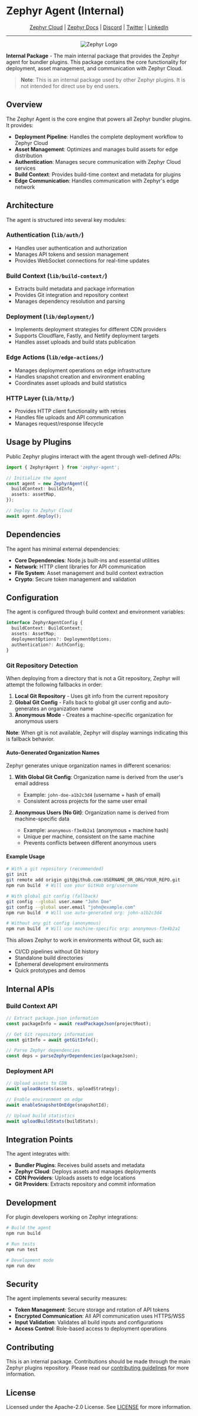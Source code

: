 # Zephyr Agent (Internal)

<div align="center">

[Zephyr Cloud](https://zephyr-cloud.io) | [Zephyr Docs](https://docs.zephyr-cloud.io) | [Discord](https://zephyr-cloud.io/discord) | [Twitter](https://x.com/ZephyrCloudIO) | [LinkedIn](https://www.linkedin.com/company/zephyr-cloud/)

<hr/>
<img src="https://cdn.prod.website-files.com/669061ee3adb95b628c3acda/66981c766e352fe1f57191e2_Opengraph-zephyr.png" alt="Zephyr Logo" />
</div>

**Internal Package** - The main internal package that provides the Zephyr agent for bundler plugins. This package contains the core functionality for deployment, asset management, and communication with Zephyr Cloud.

> **Note**: This is an internal package used by other Zephyr plugins. It is not intended for direct use by end users.

## Overview

The Zephyr Agent is the core engine that powers all Zephyr bundler plugins. It provides:

- **Deployment Pipeline**: Handles the complete deployment workflow to Zephyr Cloud
- **Asset Management**: Optimizes and manages build assets for edge distribution
- **Authentication**: Manages secure communication with Zephyr Cloud services
- **Build Context**: Provides build-time context and metadata for plugins
- **Edge Communication**: Handles communication with Zephyr's edge network

## Architecture

The agent is structured into several key modules:

### Authentication (`lib/auth/`)

- Handles user authentication and authorization
- Manages API tokens and session management
- Provides WebSocket connections for real-time updates

### Build Context (`lib/build-context/`)

- Extracts build metadata and package information
- Provides Git integration and repository context
- Manages dependency resolution and parsing

### Deployment (`lib/deployment/`)

- Implements deployment strategies for different CDN providers
- Supports Cloudflare, Fastly, and Netlify deployment targets
- Handles asset uploads and build stats publication

### Edge Actions (`lib/edge-actions/`)

- Manages deployment operations on edge infrastructure
- Handles snapshot creation and environment enabling
- Coordinates asset uploads and build statistics

### HTTP Layer (`lib/http/`)

- Provides HTTP client functionality with retries
- Handles file uploads and API communication
- Manages request/response lifecycle

## Usage by Plugins

Public Zephyr plugins interact with the agent through well-defined APIs:

```typescript
import { ZephyrAgent } from 'zephyr-agent';

// Initialize the agent
const agent = new ZephyrAgent({
  buildContext: buildInfo,
  assets: assetMap,
});

// Deploy to Zephyr Cloud
await agent.deploy();
```

## Dependencies

The agent has minimal external dependencies:

- **Core Dependencies**: Node.js built-ins and essential utilities
- **Network**: HTTP client libraries for API communication
- **File System**: Asset management and build context extraction
- **Crypto**: Secure token management and validation

## Configuration

The agent is configured through build context and environment variables:

```typescript
interface ZephyrAgentConfig {
  buildContext: BuildContext;
  assets: AssetMap;
  deploymentOptions?: DeploymentOptions;
  authentication?: AuthConfig;
}
```

### Git Repository Detection

When deploying from a directory that is not a Git repository, Zephyr will attempt the following fallbacks in order:

1. **Local Git Repository** - Uses git info from the current repository
2. **Global Git Config** - Falls back to global git user config and auto-generates an organization name
3. **Anonymous Mode** - Creates a machine-specific organization for anonymous users

**Note**: When git is not available, Zephyr will display warnings indicating this is fallback behavior.

#### Auto-Generated Organization Names

Zephyr generates unique organization names in different scenarios:

1. **With Global Git Config**: Organization name is derived from the user's email address

   - Example: `john-doe-a1b2c3d4` (username + hash of email)
   - Consistent across projects for the same user email

2. **Anonymous Users (No Git)**: Organization name is derived from machine-specific data

   - Example: `anonymous-f3e4b2a1` (anonymous + machine hash)
   - Unique per machine, consistent on the same machine
   - Prevents conflicts between different anonymous users

#### Example Usage

```bash
# With a git repository (recommended)
git init
git remote add origin git@github.com:USERNAME_OR_ORG/YOUR_REPO.git
npm run build  # Will use your GitHub org/username

# With global git config (fallback)
git config --global user.name "John Doe"
git config --global user.email "john@example.com"
npm run build  # Will use auto-generated org: john-a1b2c3d4

# Without any git config (anonymous)
npm run build  # Will use machine-specific org: anonymous-f3e4b2a1
```

This allows Zephyr to work in environments without Git, such as:

- CI/CD pipelines without Git history
- Standalone build directories
- Ephemeral development environments
- Quick prototypes and demos

## Internal APIs

### Build Context API

```typescript
// Extract package.json information
const packageInfo = await readPackageJson(projectRoot);

// Get Git repository information
const gitInfo = await getGitInfo();

// Parse Zephyr dependencies
const deps = parseZephyrDependencies(packageJson);
```

### Deployment API

```typescript
// Upload assets to CDN
await uploadAssets(assets, uploadStrategy);

// Enable environment on edge
await enableSnapshotOnEdge(snapshotId);

// Upload build statistics
await uploadBuildStats(buildStats);
```

## Integration Points

The agent integrates with:

- **Bundler Plugins**: Receives build assets and metadata
- **Zephyr Cloud**: Deploys assets and manages deployments
- **CDN Providers**: Uploads assets to edge locations
- **Git Providers**: Extracts repository and commit information

## Development

For plugin developers working on Zephyr integrations:

```bash
# Build the agent
npm run build

# Run tests
npm run test

# Development mode
npm run dev
```

## Security

The agent implements several security measures:

- **Token Management**: Secure storage and rotation of API tokens
- **Encrypted Communication**: All API communication uses HTTPS/WSS
- **Input Validation**: Validates all build inputs and configurations
- **Access Control**: Role-based access to deployment operations

## Contributing

This is an internal package. Contributions should be made through the main Zephyr plugins repository. Please read our [contributing guidelines](../../CONTRIBUTING.md) for more information.

## License

Licensed under the Apache-2.0 License. See [LICENSE](LICENSE) for more information.
